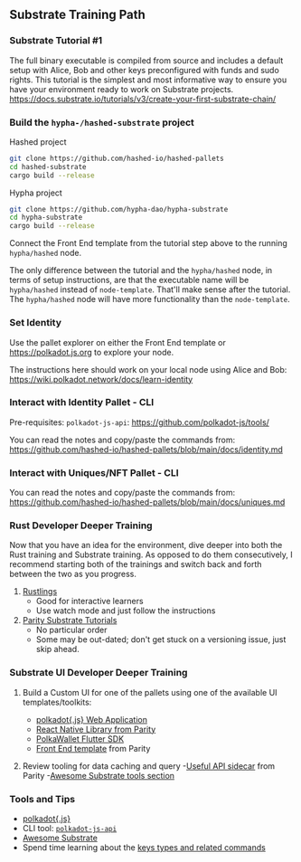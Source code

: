 ## Substrate Training Path

### Substrate Tutorial #1

The full binary executable is compiled from source and includes a default setup with Alice, Bob and other keys preconfigured with funds and sudo rights. This tutorial is the simplest and most informative way to ensure you have your environment ready to work on Substrate projects.
https://docs.substrate.io/tutorials/v3/create-your-first-substrate-chain/

### Build the `hypha-/hashed-substrate` project

Hashed project

```bash
git clone https://github.com/hashed-io/hashed-pallets
cd hashed-substrate
cargo build --release
```

Hypha project

```bash
git clone https://github.com/hypha-dao/hypha-substrate
cd hypha-substrate
cargo build --release
```

Connect the Front End template from the tutorial step above to the running `hypha/hashed` node.

The only difference between the tutorial and the `hypha/hashed` node, in terms of setup instructions, are that the executable name will be `hypha/hashed` instead of `node-template`. That'll make sense after the tutorial. The `hypha/hashed` node will have more functionality than the `node-template`.

### Set Identity

Use the pallet explorer on either the Front End template or https://polkadot.js.org to explore your node.

The instructions here should work on your local node using Alice and Bob: https://wiki.polkadot.network/docs/learn-identity

### Interact with Identity Pallet - CLI

Pre-requisites: `polkadot-js-api`: https://github.com/polkadot-js/tools/

You can read the notes and copy/paste the commands from:
https://github.com/hashed-io/hashed-pallets/blob/main/docs/identity.md

### Interact with Uniques/NFT Pallet - CLI

You can read the notes and copy/paste the commands from:
https://github.com/hashed-io/hashed-pallets/blob/main/docs/uniques.md

### Rust Developer Deeper Training

Now that you have an idea for the environment, dive deeper into both the Rust training and Substrate training. As opposed to do them consecutively, I recommend starting both of the trainings and switch back and forth between the two as you progress.

1. [Rustlings](https://github.com/rust-lang/rustlings)
   - Good for interactive learners
   - Use watch mode and just follow the instructions
2. [Parity Substrate Tutorials](https://docs.substrate.io/tutorials/v3/)
   - No particular order
   - Some may be out-dated; don't get stuck on a versioning issue, just skip ahead.

### Substrate UI Developer Deeper Training

1. Build a Custom UI for one of the pallets using one of the available UI templates/toolkits:

   - [polkadot{.js} Web Application](https://github.com/polkadot-js/apps)
   - [React Native Library from Parity](https://github.com/paritytech/react-native-substrate-sign)
   - [PolkaWallet Flutter SDK](https://github.com/polkawallet-io/sdk)
   - [Front End template](https://github.com/substrate-developer-hub/substrate-front-end-template) from Parity

2. Review tooling for data caching and query -[Useful API sidecar](https://github.com/paritytech/substrate-api-sidecar) from Parity -[Awesome Substrate tools section](https://substrate.io/ecosystem/resources/awesome-substrate/#tools)

### Tools and Tips

- [polkadot{.js}](https://github.com/polkadot-js)
- CLI tool: [`polkadot-js-api`](https://github.com/polkadot-js/tools/)
- [Awesome Substrate](https://github.com/substrate-developer-hub/awesome-substrate)
- Spend time learning about the [keys types and related commands](https://docs.substrate.io/v3/tools/subkey/)
